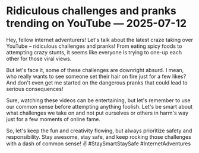 # Ridiculous challenges and pranks trending on YouTube — 2025-07-12

Hey, fellow internet adventurers! Let's talk about the latest craze taking over YouTube – ridiculous challenges and pranks! From eating spicy foods to attempting crazy stunts, it seems like everyone is trying to one-up each other for those viral views.

But let's face it, some of these challenges are downright absurd. I mean, who really wants to see someone set their hair on fire just for a few likes? And don't even get me started on the dangerous pranks that could lead to serious consequences!

Sure, watching these videos can be entertaining, but let's remember to use our common sense before attempting anything foolish. Let's be smart about what challenges we take on and not put ourselves or others in harm's way just for a few moments of online fame.

So, let's keep the fun and creativity flowing, but always prioritize safety and responsibility. Stay awesome, stay safe, and keep rocking those challenges with a dash of common sense! ✌️ #StaySmartStaySafe #InternetAdventures